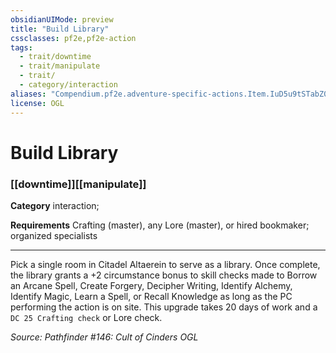```yaml
---
obsidianUIMode: preview
title: "Build Library"
cssclasses: pf2e,pf2e-action
tags:
  - trait/downtime
  - trait/manipulate
  - trait/
  - category/interaction
aliases: "Compendium.pf2e.adventure-specific-actions.Item.IuD5u9tSTabZ0KD1"
license: OGL
---
```

# Build Library

### [[downtime]][[manipulate]]

**Category** interaction; 




**Requirements** Crafting (master), any Lore (master), or hired bookmaker; organized specialists

* * *

Pick a single room in Citadel Altaerein to serve as a library. Once complete, the library grants a +2 circumstance bonus to skill checks made to Borrow an Arcane Spell, Create Forgery, Decipher Writing, Identify Alchemy, Identify Magic, Learn a Spell, or Recall Knowledge as long as the PC performing the action is on site. This upgrade takes 20 days of work and a `DC 25 Crafting check` or Lore check.

*Source: Pathfinder #146: Cult of Cinders*
*OGL*